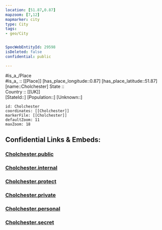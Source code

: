 ```yaml
---
location: [51.87,0.87] 
mapzoom: [7,12] 
mapmarker: city 
type: City
tags:
- geo/City


SpocWebEntityId: 29598
isDeleted: false
confidential: public

---
```

#is_a_/Place  
#is_a_ :: [[Place]] 
[has_place_longitude::0.87] 
[has_place_latitude::51.87] 
[name::Cholchester] 
State ::  
Country :: [[UK]]  
[StateId::] 
[Population::] 
[Unknown::] 


```leaflet
id: Cholchester
coordinates: [[Cholchester]] 
markerFile: [[Cholchester]] 
defaultZoom: 11 
maxZoom: 18
```


## Confidential Links & Embeds: 

### [Cholchester.public](/_public/\Earth\Continent\Europe\Europe~North\UK\England\Regions~England\East_of_England\Essex\cities~Essex\Colchester\cities~ColchesterCholchester.public.md) 

### [Cholchester.internal](/_internal/\Earth\Continent\Europe\Europe~North\UK\England\Regions~England\East_of_England\Essex\cities~Essex\Colchester\cities~ColchesterCholchester.internal.md) 

### [Cholchester.protect](/_protect/\Earth\Continent\Europe\Europe~North\UK\England\Regions~England\East_of_England\Essex\cities~Essex\Colchester\cities~ColchesterCholchester.protect.md) 

### [Cholchester.private](/_private/\Earth\Continent\Europe\Europe~North\UK\England\Regions~England\East_of_England\Essex\cities~Essex\Colchester\cities~ColchesterCholchester.private.md) 

### [Cholchester.personal](/_personal/\Earth\Continent\Europe\Europe~North\UK\England\Regions~England\East_of_England\Essex\cities~Essex\Colchester\cities~ColchesterCholchester.personal.md) 

### [Cholchester.secret](/_secret/\Earth\Continent\Europe\Europe~North\UK\England\Regions~England\East_of_England\Essex\cities~Essex\Colchester\cities~ColchesterCholchester.secret.md)

